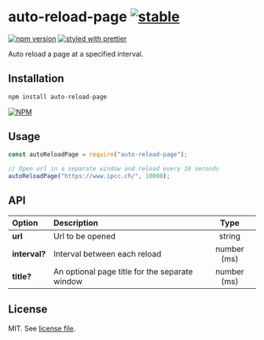 # auto-reload-page [![stable](http://badges.github.io/stability-badges/dist/stable.svg)](http://github.com/badges/stability-badges)

[![npm version](https://badge.fury.io/js/auto-reload-page.svg)](https://www.npmjs.com/package/auto-reload-page)
[![styled with prettier](https://img.shields.io/badge/styled_with-prettier-ff69b4.svg)](https://github.com/prettier/prettier)

Auto reload a page at a specified interval.

## Installation

```bash
npm install auto-reload-page
```

[![NPM](https://nodei.co/npm/auto-reload-page.png)](https://nodei.co/npm/auto-reload-page/)

## Usage

```js
const autoReloadPage = require("auto-reload-page");

// Open url in a separate window and reload every 10 seconds
autoReloadPage("https://www.ipcc.ch/", 10000);
```

## API

| Option        | Description                                    |    Type     |
| :------------ | :--------------------------------------------- | :---------: |
| **url**       | Url to be opened                               |   string    |
| **interval?** | Interval between each reload                   | number (ms) |
| **title?**    | An optional page title for the separate window | number (ms) |

## License

MIT. See [license file](https://github.com/dmnsgn/auto-reload-page/blob/master/LICENSE.md).
